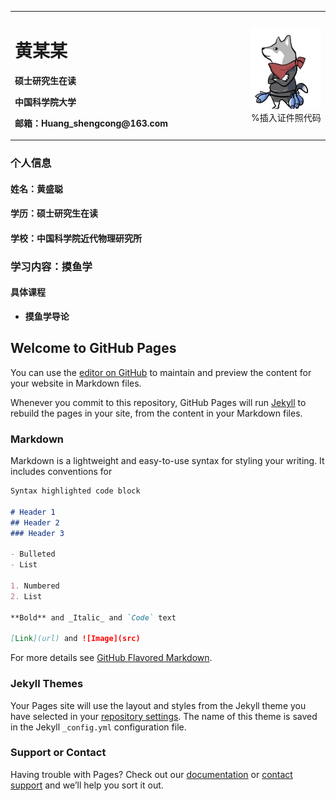 <table border="0">
  <tr>
    <td width="75%">
      <h1>黄某某</h1>
      <p><b>硕士研究生在读</b><p>
      <p><b>中国科学院大学</b><p>
      <p><b>邮箱：Huang_shengcong@163.com</b><p>
    </td>
    <td width="25%">
      <img src="/8d06273beedb2316ed73b594f20a2d60.jpeg" width="100%">    %插入证件照代码
    </td>
  </tr>
</table>


### 个人信息
#### 姓名：黄盛聪
#### 学历：硕士研究生在读
#### 学校：中国科学院近代物理研究所
#### 

### 学习内容：摸鱼学
#### 具体课程
- **摸鱼学导论**


## Welcome to GitHub Pages

You can use the [editor on GitHub](https://github.com/aaartanis/aaartanis.github.io/edit/master/README.md) to maintain and preview the content for your website in Markdown files.

Whenever you commit to this repository, GitHub Pages will run [Jekyll](https://jekyllrb.com/) to rebuild the pages in your site, from the content in your Markdown files.

### Markdown

Markdown is a lightweight and easy-to-use syntax for styling your writing. It includes conventions for

```markdown
Syntax highlighted code block

# Header 1
## Header 2
### Header 3

- Bulleted
- List

1. Numbered
2. List

**Bold** and _Italic_ and `Code` text

[Link](url) and ![Image](src)
```

For more details see [GitHub Flavored Markdown](https://guides.github.com/features/mastering-markdown/).

### Jekyll Themes

Your Pages site will use the layout and styles from the Jekyll theme you have selected in your [repository settings](https://github.com/aaartanis/aaartanis.github.io/settings/pages). The name of this theme is saved in the Jekyll `_config.yml` configuration file.

### Support or Contact

Having trouble with Pages? Check out our [documentation](https://docs.github.com/categories/github-pages-basics/) or [contact support](https://support.github.com/contact) and we’ll help you sort it out.

